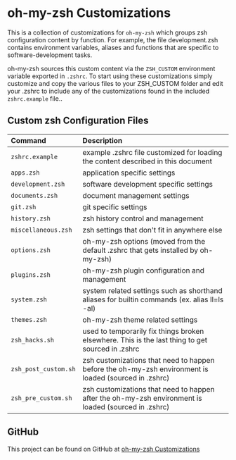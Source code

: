 # oh-my-zsh Customizations

This is a collection of customizations for `oh-my-zsh` which groups zsh configuration content by function. For example, the file development.zsh contains environment variables, aliases and functions that are specific to software-development tasks.

oh-my-zsh sources this custom content via the `ZSH_CUSTOM` environment variable exported in `.zshrc`. To start using these customizations simply customize and copy the various files to your ZSH_CUSTOM folder and edit your .zshrc to include any of the customizations found in the included `zshrc.example` file..

## Custom zsh Configuration Files

| Command              | Description                                                  |
| :------------------- | :----------------------------------------------------------- |
| `zshrc.example`      | example .zshrc file customized for loading the content described in this document |
| `apps.zsh`           | application specific settings                                |
| `development.zsh`    | software development specific settings                       |
| `documents.zsh`      | document management settings                                 |
| `git.zsh`            | git specific settings                                        |
| `history.zsh`        | zsh history control and management                           |
| `miscellaneous.zsh`  | zsh settings that don't fit in anywhere else                 |
| `options.zsh`        | oh-my-zsh options (moved from the default .zshrc that gets installed by oh-my-zsh) |
| `plugins.zsh`        | oh-my-zsh plugin configuration and management                |
| `system.zsh`         | system related settings such as shorthand aliases for builtin commands (ex. alias ll=ls -al) |
| `themes.zsh`         | oh-my-zsh theme related settings                             |
| `zsh_hacks.sh`       | used to temporarily fix things broken elsewhere. This is the last thing to get sourced in .zshrc |
| `zsh_post_custom.sh` | zsh customizations that need to happen before the oh-my-zsh environment is loaded (sourced in .zshrc) |
| `zsh_pre_custom.sh`  | zsh customizations that need to happen after the oh-my-zsh environment is loaded (sourced in .zshrc) |

## GitHub

This project can be found on GitHub at [oh-my-zsh Customizations](https://github.com/mark-ingenosity/oh-my-zsh-plugin-pathfinder.git)

